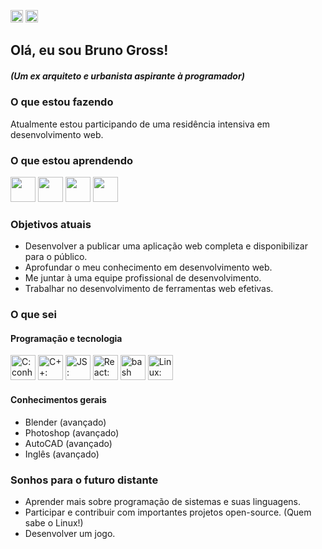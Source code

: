 <span><a href="https://github.com/bvgross/bvgross/blob/main/README.pt-br.md"><img alt="Static Badge" src="https://img.shields.io/badge/pt%2Fbr-blue?style=for-the-badge" style="height: 20px"></a>
<a href="https://github.com/bvgross"><img alt="Static Badge" src="https://img.shields.io/badge/en-red?style=for-the-badge" style="height: 20px"></a></span>


## Olá, eu sou Bruno Gross! 
##### (Um ex arquiteto e urbanista aspirante à programador)

### O que estou fazendo
Atualmente estou participando de uma residência intensiva em desenvolvimento web.

### O que estou aprendendo 
<p>
  <img src="https://cdn.jsdelivr.net/gh/devicons/devicon/icons/postgresql/postgresql-original.svg" width="40"/>
  <img src="https://cdn.jsdelivr.net/gh/devicons/devicon/icons/java/java-original.svg" width="40"/>
  <img src="https://cdn.jsdelivr.net/gh/devicons/devicon/icons/javascript/javascript-original.svg" width="40"/>
  <img src="https://cdn.jsdelivr.net/gh/devicons/devicon/icons/react/react-original.svg" width="40"/>
</p>

### Objetivos atuais
- Desenvolver a publicar uma aplicação web completa e disponibilizar para o público.
- Aprofundar o meu conhecimento em desenvolvimento web.
- Me juntar à uma equipe profissional de desenvolvimento.
- Trabalhar no desenvolvimento de ferramentas web efetivas.

### O que sei
#### Programação e tecnologia
<p>
  <img src="https://cdn.jsdelivr.net/gh/devicons/devicon/icons/c/c-original.svg" width="40" title="C: conhecimento básico"/>
  <img src="https://cdn.jsdelivr.net/gh/devicons/devicon/icons/cplusplus/cplusplus-original.svg" width="40" title="C++: conhecimento básico"/>
  <img src="https://cdn.jsdelivr.net/gh/devicons/devicon/icons/javascript/javascript-original.svg" width="40" title="JS: conhecimento intermediário"/>
  <img src="https://cdn.jsdelivr.net/gh/devicons/devicon/icons/react/react-original.svg" width="40" title="React: conhecimento básico"/>
  <img src="https://cdn.jsdelivr.net/gh/devicons/devicon/icons/bash/bash-original.svg" width="40" title="bash scripting: conhecimento básico"/>
  <img src="https://cdn.jsdelivr.net/gh/devicons/devicon/icons/linux/linux-original.svg" width="40" title="Linux: conhecimento intermediário"/>
</p>

#### Conhecimentos gerais
- Blender (avançado)
- Photoshop (avançado)
- AutoCAD (avançado)
- Inglês (avançado)

### Sonhos para o futuro distante
- Aprender mais sobre programação de sistemas e suas linguagens.
- Participar e contribuir com importantes projetos open-source. (Quem sabe o Linux!)
- Desenvolver um jogo.
